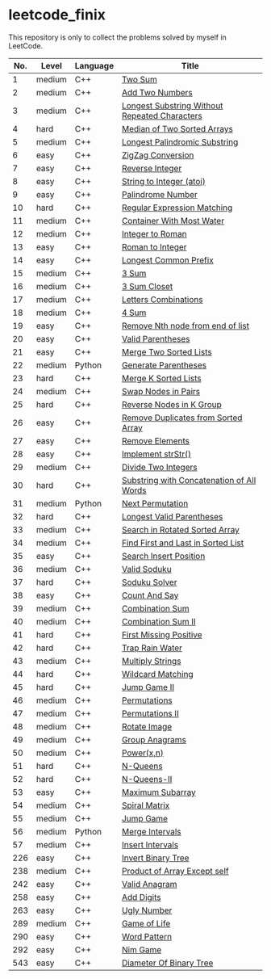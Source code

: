 # leetcode_finix

This repository is only to collect the problems solved by myself in LeetCode. 


 No.|  Level | Language | Title 
----|--------|----------|-------- 
 1  | medium |   C++    | [Two Sum](https://github.com/FinixLei/leetcode_finix/blob/master/src/1_medium_TwoSum_way2.cpp)
 2  | medium |   C++    | [Add Two Numbers](https://github.com/FinixLei/leetcode_finix/blob/master/src/1_medium_TwoSum.cpp)
 3  | medium |   C++    | [Longest Substring Without Repeated Characters](https://github.com/FinixLei/leetcode_finix/blob/master/src/3_medium_LongestSubstringWithoutRepeatingCharacters.cpp)
 4  |  hard  |   C++    | [Median of Two Sorted Arrays](https://github.com/FinixLei/leetcode_finix/blob/master/src/4_hard_MedianOfTwoSortedArrays.cpp)
 5  | medium |   C++    | [Longest Palindromic Substring](https://github.com/FinixLei/leetcode_finix/blob/master/src/5_medium_LongestPalindromicSubstring.cpp)
 6  |  easy  |   C++    | [ZigZag Conversion](https://github.com/FinixLei/leetcode_finix/blob/master/src/6_easy_ZigZagConversion.cpp)
 7  |  easy  |   C++    | [Reverse Integer](https://github.com/FinixLei/leetcode_finix/blob/master/src/7_easy_ReverseInteger.cpp)
 8  |  easy  |   C++    | [String to Integer (atoi)](https://github.com/FinixLei/leetcode_finix/blob/master/src/8_easy_StringToInteger_atoi.cpp)
 9  |  easy  |   C++    | [Palindrome Number](https://github.com/FinixLei/leetcode_finix/blob/master/src/9_easy_PalindromeNumber.cpp)
 10 |  hard  |   C++    | [Regular Expression Matching](https://github.com/FinixLei/leetcode_finix/blob/master/src/10_hard_RegularExpressionMatching.cpp)
 11 | medium |   C++    | [Container With Most Water](https://github.com/FinixLei/leetcode_finix/blob/master/src/11_medium_ContainerWithMostWater.cpp)
 12 | medium |   C++    | [Integer to Roman](https://github.com/FinixLei/leetcode_finix/blob/master/src/12_medium_IntegerToRoman.cpp)
 13 |  easy  |   C++    | [Roman to Integer](https://github.com/FinixLei/leetcode_finix/blob/master/src/13_easy_RomanToInteger.cpp)
 14 |  easy  |   C++    | [Longest Common Prefix](https://github.com/FinixLei/leetcode_finix/blob/master/src/14_easy_LongestCommonPrefix.cpp)
 15 | medium |   C++    | [3 Sum](https://github.com/FinixLei/leetcode_finix/blob/master/src/15_medium_3Sum.cpp)
 16 | medium |   C++    | [3 Sum Closet](https://github.com/FinixLei/leetcode_finix/blob/master/src/16_medium_3Sum_closest.cpp)
 17 | medium |   C++    | [Letters Combinations](https://github.com/FinixLei/leetcode_finix/blob/master/src/17_medium_LettersCombinations.cpp)
 18 | medium |   C++    | [4 Sum](https://github.com/FinixLei/leetcode_finix/blob/master/src/18_medium_4Sum.cpp)
 19 |  easy  |   C++    | [Remove Nth node from end of list](https://github.com/FinixLei/leetcode_finix/blob/master/src/19_easy_removeNthNodeFromEndOfList.cpp)
 20 |  easy  |   C++    | [Valid Parentheses](https://github.com/FinixLei/leetcode_finix/blob/master/src/20_easy_validParentheses.cpp)
 21 |  easy  |   C++    | [Merge Two Sorted Lists](https://github.com/FinixLei/leetcode_finix/blob/master/src/21_easy_MergeTwoSortedLists.cpp)
 22 | medium |   Python | [Generate Parentheses](https://github.com/FinixLei/leetcode_finix/blob/master/src/22_medium_GenerateParentheses.py)
 23 |  hard  |   C++    | [Merge K Sorted Lists](https://github.com/FinixLei/leetcode_finix/blob/master/src/23_hard_merge_k_sorted_lists.cpp)
 24 | medium |   C++    | [Swap Nodes in Pairs](https://github.com/FinixLei/leetcode_finix/blob/master/src/24_medium_swap_nodes_in_pairs.cpp)
 25 |  hard  |   C++    | [Reverse Nodes in K Group](https://github.com/FinixLei/leetcode_finix/blob/master/src/25_hard_reverseNodesInKGroup.cpp)
 26 |  easy  |   C++    | [Remove Duplicates from Sorted Array](https://github.com/FinixLei/leetcode_finix/blob/master/src/26_easy_RemoveDuplicatesFromSortedArray.cpp)
 27 |  easy  |   C++    | [Remove Elements](https://github.com/FinixLei/leetcode_finix/blob/master/src/27_easy_RemoveElements.cpp)
 28 |  easy  |   C++    | [Implement strStr()](https://github.com/FinixLei/leetcode_finix/blob/master/src/28_easy_implement_strStr().cpp)
 29 | medium |   C++    | [Divide Two Integers](https://github.com/FinixLei/leetcode_finix/blob/master/src/29_medium_DivideTwoIntegers.cpp)
 30 |  hard  |   C++    | [Substring with Concatenation of All Words](https://github.com/FinixLei/leetcode_finix/blob/master/src/30_hard_SubstringWithConcatenationOfAllWords.cpp)
 31 | medium |  Python  | [Next Permutation](https://github.com/FinixLei/leetcode_finix/blob/master/src/31_medium_NextPermutation.py)
 32 |  hard  |   C++    | [Longest Valid Parentheses](https://github.com/FinixLei/leetcode_finix/blob/master/src/32_hard_LongestValidParentheses.cpp)
 33 | medium |   C++    | [Search in Rotated Sorted Array](https://github.com/FinixLei/leetcode_finix/blob/master/src/33_medium_SearchInRotatedSortedArray.cpp)
 34 | medium |   C++    | [Find First and Last in Sorted List](https://github.com/FinixLei/leetcode_finix/blob/master/src/34_medium_FindFirstLast.cpp)
 35 |  easy  |   C++    | [Search Insert Position](https://github.com/FinixLei/leetcode_finix/blob/master/src/35_easy_SearchInsertPosition.cpp)
 36 | medium |   C++    | [Valid Soduku](https://github.com/FinixLei/leetcode_finix/blob/master/src/36_medium_ValidSudoku.cpp)
 37 |  hard  |   C++    | [Soduku Solver](https://github.com/FinixLei/leetcode_finix/blob/master/src/37_hard_SudokuSolver.cpp)
 38 |  easy  |   C++    | [Count And Say](https://github.com/FinixLei/leetcode_finix/blob/master/src/38_easy_CountAndSay.cpp)
 39 | medium |   C++    | [Combination Sum](https://github.com/FinixLei/leetcode_finix/blob/master/src/39_medium_CombinationSum.cpp)
 40 | medium |   C++    | [Combination Sum II](https://github.com/FinixLei/leetcode_finix/blob/master/src/40_medium_CombinationSumII.cpp)
 41 |  hard  |   C++    | [First Missing Positive](https://github.com/FinixLei/leetcode_finix/blob/master/src/41_hard_FirstMissingPositive.cpp)
 42 |  hard  |   C++    | [Trap Rain Water](https://github.com/FinixLei/leetcode_finix/blob/master/src/42_hard_TrapRainWater.cpp)
 43 | medium |   C++    | [Multiply Strings](https://github.com/FinixLei/leetcode_finix/blob/master/src/43_medium_MultiplyStrings.cpp)
 44 |  hard  |   C++    | [Wildcard Matching](https://github.com/FinixLei/leetcode_finix/blob/master/src/44_hard_wildcard_matching.cpp)
 45 |  hard  |   C++    | [Jump Game II](https://github.com/FinixLei/leetcode_finix/blob/master/src/45_hard_JumpGameII.cpp)
 46 | medium |   C++    | [Permutations](https://github.com/FinixLei/leetcode_finix/blob/master/src/46_medium_Permutations.cpp)
 47 | medium |   C++    | [Permutations II](https://github.com/FinixLei/leetcode_finix/blob/master/src/47_medium_PermutationsII.cpp)
 48 | medium |   C++    | [Rotate Image](https://github.com/FinixLei/leetcode_finix/blob/master/src/48_medium_RotateImage.cpp)
 49 | medium |   C++    | [Group Anagrams](https://github.com/FinixLei/leetcode_finix/blob/master/src/49_medium_GroupAnagrams.cpp)
 50 | medium |   C++    | [Power(x,n)](https://github.com/FinixLei/leetcode_finix/blob/master/src/50_medium_Power.cpp)
 51 |  hard  |   C++    | [N-Queens](https://github.com/FinixLei/leetcode_finix/blob/master/src/51_hard_N-Queens.cpp)
 52 |  hard  |   C++    | [N-Queens-II](https://github.com/FinixLei/leetcode_finix/blob/master/src/52_hard_N-Queens-II.cpp)
 53 |  easy  |   C++    | [Maximum Subarray](https://github.com/FinixLei/leetcode_finix/blob/master/src/53_easy_MaximumSubarray.cpp)
 54 | medium |   C++    | [Spiral Matrix](https://github.com/FinixLei/leetcode_finix/blob/master/src/54_medium_SpiralMatrix.cpp)
 55 | medium |   C++    | [Jump Game](https://github.com/FinixLei/leetcode_finix/blob/master/src/55_medium_JumpGame.cpp)
 56 | medium |  Python  | [Merge Intervals](https://github.com/FinixLei/leetcode_finix/blob/master/src/56_medium_MergeIntervals.py)
 57 | medium |   C++    | [Insert Intervals](https://github.com/FinixLei/leetcode_finix/blob/master/src/57_medium_InsertInterval.cpp)
 226|  easy  |   C++    | [Invert Binary Tree](https://github.com/FinixLei/leetcode_finix/blob/master/src/226_easy_InvertBinaryTree.cpp)
 238| medium |   C++    | [Product of Array Except self](https://github.com/FinixLei/leetcode_finix/blob/master/src/238_medium_ProductOfArrayExceptSelf.cpp)
 242|  easy  |   C++    | [Valid Anagram](https://github.com/FinixLei/leetcode_finix/blob/master/src/242_easy_ValidAnagram.cpp)
 258|  easy  |   C++    | [Add Digits](https://github.com/FinixLei/leetcode_finix/blob/master/src/258_easy_AddDigits.cpp)
 263|  easy  |   C++    | [Ugly Number](https://github.com/FinixLei/leetcode_finix/blob/master/src/263_easy_UglyNumber.cpp)
 289| medium |   C++    | [Game of Life](https://github.com/FinixLei/leetcode_finix/blob/master/src/289_medium_GameOfLife.cpp)
 290|  easy  |   C++    | [Word Pattern](https://github.com/FinixLei/leetcode_finix/blob/master/src/290_easy_WordPattern.cpp)
 292|  easy  |   C++    | [Nim Game](https://github.com/FinixLei/leetcode_finix/blob/master/src/292_easy_NimGame.cpp)
 543|  easy  |   C++    | [Diameter Of Binary Tree](https://github.com/FinixLei/leetcode_finix/blob/master/src/543_easy_DiameterOfBinaryTree.cpp)
